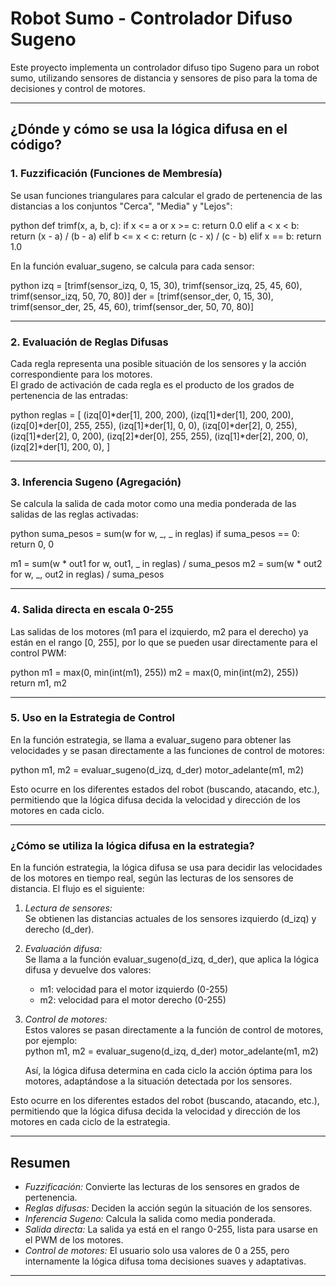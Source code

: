 # Robot Sumo - Controlador Difuso Sugeno

Este proyecto implementa un controlador difuso tipo Sugeno para un robot sumo, utilizando sensores de distancia y sensores de piso para la toma de decisiones y control de motores.

---

## ¿Dónde y cómo se usa la lógica difusa en el código?

### 1. Fuzzificación (Funciones de Membresía)

Se usan funciones triangulares para calcular el grado de pertenencia de las distancias a los conjuntos "Cerca", "Media" y "Lejos":

python
def trimf(x, a, b, c):
    if x <= a or x >= c:
        return 0.0
    elif a < x < b:
        return (x - a) / (b - a)
    elif b <= x < c:
        return (c - x) / (c - b)
    elif x == b:
        return 1.0


En la función evaluar_sugeno, se calcula para cada sensor:

python
izq = [trimf(sensor_izq, 0, 15, 30), trimf(sensor_izq, 25, 45, 60), trimf(sensor_izq, 50, 70, 80)]
der = [trimf(sensor_der, 0, 15, 30), trimf(sensor_der, 25, 45, 60), trimf(sensor_der, 50, 70, 80)]


---

### 2. Evaluación de Reglas Difusas

Cada regla representa una posible situación de los sensores y la acción correspondiente para los motores.  
El grado de activación de cada regla es el producto de los grados de pertenencia de las entradas:

python
reglas = [
    (izq[0]*der[1], 200, 200),
    (izq[1]*der[1], 200, 200),
    (izq[0]*der[0], 255, 255),
    (izq[1]*der[1], 0, 0),
    (izq[0]*der[2], 0, 255),
    (izq[1]*der[2], 0, 200),
    (izq[2]*der[0], 255, 255),
    (izq[1]*der[2], 200, 0),
    (izq[2]*der[1], 200, 0),
]


---

### 3. Inferencia Sugeno (Agregación)

Se calcula la salida de cada motor como una media ponderada de las salidas de las reglas activadas:

python
suma_pesos = sum(w for w, _, _ in reglas)
if suma_pesos == 0:
    return 0, 0

m1 = sum(w * out1 for w, out1, _ in reglas) / suma_pesos
m2 = sum(w * out2 for w, _, out2 in reglas) / suma_pesos


---

### 4. Salida directa en escala 0-255

Las salidas de los motores (m1 para el izquierdo, m2 para el derecho) ya están en el rango [0, 255], por lo que se pueden usar directamente para el control PWM:

python
m1 = max(0, min(int(m1), 255))
m2 = max(0, min(int(m2), 255))
return m1, m2


---

### 5. Uso en la Estrategia de Control

En la función estrategia, se llama a evaluar_sugeno para obtener las velocidades y se pasan directamente a las funciones de control de motores:

python
m1, m2 = evaluar_sugeno(d_izq, d_der)
motor_adelante(m1, m2)


Esto ocurre en los diferentes estados del robot (buscando, atacando, etc.), permitiendo que la lógica difusa decida la velocidad y dirección de los motores en cada ciclo.

---

### ¿Cómo se utiliza la lógica difusa en la estrategia?

En la función estrategia, la lógica difusa se usa para decidir las velocidades de los motores en tiempo real, según las lecturas de los sensores de distancia. El flujo es el siguiente:

1. *Lectura de sensores:*  
   Se obtienen las distancias actuales de los sensores izquierdo (d_izq) y derecho (d_der).

2. *Evaluación difusa:*  
   Se llama a la función evaluar_sugeno(d_izq, d_der), que aplica la lógica difusa y devuelve dos valores:  
   - m1: velocidad para el motor izquierdo (0-255)  
   - m2: velocidad para el motor derecho (0-255)

3. *Control de motores:*  
   Estos valores se pasan directamente a la función de control de motores, por ejemplo:  
   python
   m1, m2 = evaluar_sugeno(d_izq, d_der)
   motor_adelante(m1, m2)
   
   Así, la lógica difusa determina en cada ciclo la acción óptima para los motores, adaptándose a la situación detectada por los sensores.

Esto ocurre en los diferentes estados del robot (buscando, atacando, etc.), permitiendo que la lógica difusa decida la velocidad y dirección de los motores en cada ciclo de la estrategia.

---

## Resumen

- *Fuzzificación:* Convierte las lecturas de los sensores en grados de pertenencia.
- *Reglas difusas:* Deciden la acción según la situación de los sensores.
- *Inferencia Sugeno:* Calcula la salida como media ponderada.
- *Salida directa:* La salida ya está en el rango 0-255, lista para usarse en el PWM de los motores.
- *Control de motores:* El usuario solo usa valores de 0 a 255, pero internamente la lógica difusa toma decisiones suaves y adaptativas.

---
